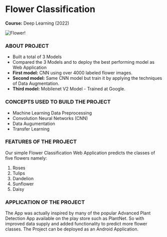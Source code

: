 # Flower Classification
**Course:** Deep Learning (2022)

![Flower!](https://i.postimg.cc/Vv7BJ6Md/flower.jpg)

### ABOUT PROJECT

- Built a total of 3 Models
- Compared the 3 Models and to deploy the best performing model as Web
Application
- **First model:** CNN using over 4000 labeled flower images.
- **Second model:** Same CNN model but train it by applying the techniques of Data
Augmentation.
- **Third model:** Mobilenet V2 Model - Trained at Google.

### CONCEPTS USED TO BUILD THE PROJECT

- Machine Learning Data Preprocessing
- Convolution Neural Networks (CNN)
- Data Augumentation
- Transfer Learning



### FEATURES OF THE PROJECT

Our simple Flower Classification Web Application predicts the classes of five flowers namely:
1. Roses
2. Tulips
3. Dandelion 
4. Sunflower 
5. Daisy

### APPLICATION OF THE PROJECT
The App was actually inspired by many of the popular Advanced Plant Detection App available on the play store such as PlantNet.
So with improved data supply and added functionality to predict more flower classes. The Project can be deployed as an Android Application.

